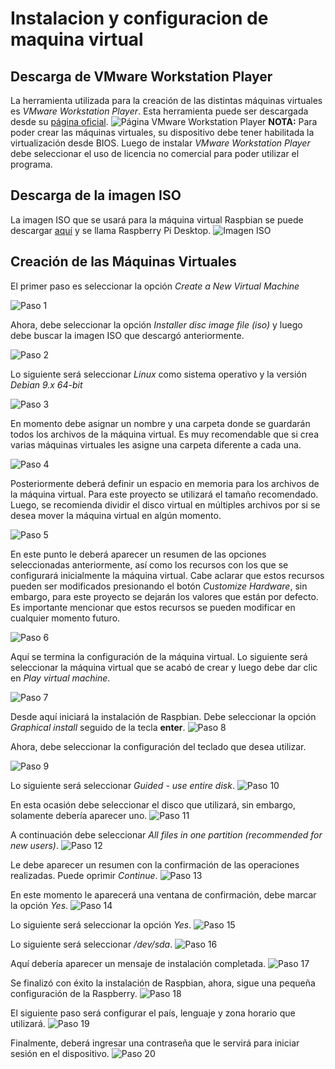 # Instalacion y configuracion de maquina virtual

## Descarga de VMware Workstation Player

La herramienta utilizada para la creación de las distintas máquinas virtuales es *VMware Workstation Player*. Esta herramienta puede ser descargada desde su [página oficial](https://www.vmware.com/co/products/workstation-player/workstation-player-evaluation.html).
![Página VMware Workstation Player](https://github.com/jahernandezr1/proyecto_ielc/blob/master/simulacion_cuatroDispositivos/Instalacion%20y%20configuracion%20de%20maquina%20virtual/Figuras%20README/vmware.PNG)
**NOTA:** Para poder crear las máquinas virtuales, su dispositivo debe tener habilitada la virtualización desde BIOS.
Luego de instalar *VMware Workstation Player* debe seleccionar el uso de licencia no comercial para poder utilizar el programa.


## Descarga de la imagen ISO
La imagen ISO que se usará para la máquina virtual Raspbian se puede descargar [aquí](https://www.raspberrypi.com/software/raspberry-pi-desktop/)
y se llama Raspberry Pi Desktop.
![Imagen ISO](https://github.com/jahernandezr1/proyecto_ielc/blob/master/simulacion_cuatroDispositivos/Instalacion%20y%20configuracion%20de%20maquina%20virtual/Figuras%20README/tutorial0.PNG)


## Creación de las Máquinas Virtuales
El primer paso es seleccionar la opción *Create a New Virtual Machine*

![Paso 1](https://github.com/jahernandezr1/proyecto_ielc/blob/master/simulacion_cuatroDispositivos/Instalacion%20y%20configuracion%20de%20maquina%20virtual/Figuras%20README/tutorial1.png)

Ahora, debe seleccionar la opción *Installer disc image file (iso)* y luego debe buscar la imagen ISO que descargó anteriormente.

![Paso 2](https://github.com/jahernandezr1/proyecto_ielc/blob/master/simulacion_cuatroDispositivos/Instalacion%20y%20configuracion%20de%20maquina%20virtual/Figuras%20README/tutorial2.png)

Lo siguiente será seleccionar *Linux* como sistema operativo y la versión *Debian 9.x 64-bit*

![Paso 3](https://github.com/jahernandezr1/proyecto_ielc/blob/master/simulacion_cuatroDispositivos/Instalacion%20y%20configuracion%20de%20maquina%20virtual/Figuras%20README/tutorial3.png)

En momento debe asignar un nombre y una carpeta donde se guardarán todos los archivos de la máquina virtual. Es muy recomendable que si crea varias máquinas virtuales les asigne una carpeta diferente a cada una.

![Paso 4](https://github.com/jahernandezr1/proyecto_ielc/blob/master/simulacion_cuatroDispositivos/Instalacion%20y%20configuracion%20de%20maquina%20virtual/Figuras%20README/tutorial4.png)

Posteriormente deberá definir un espacio en memoria para los archivos de la máquina virtual. Para este proyecto se utilizará el tamaño recomendado. Luego, se recomienda dividir el disco virtual en múltiples archivos por si se desea mover la máquina virtual en algún momento.

![Paso 5](https://github.com/jahernandezr1/proyecto_ielc/blob/main/simulacion_cuatroDispositivos/Instalacion%20y%20configuracion%20de%20maquina%20virtual/Figuras%20README/tutorial5.png)

En este punto le deberá aparecer un resumen de las opciones seleccionadas anteriormente, así como los recursos con los que se configurará inicialmente la máquina virtual. Cabe aclarar que estos recursos pueden ser modificados presionando el botón *Customize Hardware*, sin embargo, para este proyecto se dejarán los valores que están por defecto. Es importante mencionar que estos recursos se pueden modificar en cualquier momento futuro.

![Paso 6](https://github.com/jahernandezr1/proyecto_ielc/blob/main/simulacion_cuatroDispositivos/Instalacion%20y%20configuracion%20de%20maquina%20virtual/Figuras%20README/tutorial6.png)

Aquí se termina la configuración de la máquina virtual. Lo siguiente será seleccionar la máquina virtual que se acabó de crear y luego debe dar clic en *Play virtual machine*.

![Paso 7](https://github.com/jahernandezr1/proyecto_ielc/blob/main/simulacion_cuatroDispositivos/Instalacion%20y%20configuracion%20de%20maquina%20virtual/Figuras%20README/tutorial7.png)

Desde aquí iniciará la instalación de Raspbian. Debe seleccionar la opción *Graphical install* seguido de la tecla **enter**.
![Paso 8](https://github.com/jahernandezr1/proyecto_ielc/blob/main/simulacion_cuatroDispositivos/Instalacion%20y%20configuracion%20de%20maquina%20virtual/Figuras%20README/tutorial8.png)

Ahora, debe seleccionar la configuración del teclado que desea utilizar.

![Paso 9](https://github.com/jahernandezr1/proyecto_ielc/blob/main/simulacion_cuatroDispositivos/Instalacion%20y%20configuracion%20de%20maquina%20virtual/Figuras%20README/tutorial9.png)

Lo siguiente será seleccionar *Guided - use entire disk*.
![Paso 10](https://github.com/jahernandezr1/proyecto_ielc/blob/main/simulacion_cuatroDispositivos/Instalacion%20y%20configuracion%20de%20maquina%20virtual/Figuras%20README/tutorial10.png)

En esta ocasión debe seleccionar el disco que utilizará, sin embargo, solamente debería aparecer uno.
![Paso 11](https://github.com/jahernandezr1/proyecto_ielc/blob/main/simulacion_cuatroDispositivos/Instalacion%20y%20configuracion%20de%20maquina%20virtual/Figuras%20README/tutorial11.png)

A continuación debe seleccionar *All files in one partition (recommended for new users)*.
![Paso 12](https://github.com/jahernandezr1/proyecto_ielc/blob/main/simulacion_cuatroDispositivos/Instalacion%20y%20configuracion%20de%20maquina%20virtual/Figuras%20README/tutorial12.png)

Le debe aparecer un resumen con la confirmación de las operaciones realizadas. Puede oprimir *Continue*.
![Paso 13](https://github.com/jahernandezr1/proyecto_ielc/blob/main/simulacion_cuatroDispositivos/Instalacion%20y%20configuracion%20de%20maquina%20virtual/Figuras%20README/tutorial13.png)

En este momento le aparecerá una ventana de confirmación, debe marcar la opción *Yes*.
![Paso 14](https://github.com/jahernandezr1/proyecto_ielc/blob/main/simulacion_cuatroDispositivos/Instalacion%20y%20configuracion%20de%20maquina%20virtual/Figuras%20README/tutorial14.png)

Lo siguiente será seleccionar la opción *Yes*.
![Paso 15](https://github.com/jahernandezr1/proyecto_ielc/blob/main/simulacion_cuatroDispositivos/Instalacion%20y%20configuracion%20de%20maquina%20virtual/Figuras%20README/tutorial15.png)

Lo siguiente será seleccionar */dev/sda*.
![Paso 16](https://github.com/jahernandezr1/proyecto_ielc/blob/main/simulacion_cuatroDispositivos/Instalacion%20y%20configuracion%20de%20maquina%20virtual/Figuras%20README/tutorial16.png)

Aquí debería aparecer un mensaje de instalación completada.
![Paso 17](https://github.com/jahernandezr1/proyecto_ielc/blob/main/simulacion_cuatroDispositivos/Instalacion%20y%20configuracion%20de%20maquina%20virtual/Figuras%20README/tutorial17.png)

Se finalizó con éxito la instalación de Raspbian, ahora, sigue una pequeña configuración de la Raspberry.
![Paso 18](https://github.com/jahernandezr1/proyecto_ielc/blob/main/simulacion_cuatroDispositivos/Instalacion%20y%20configuracion%20de%20maquina%20virtual/Figuras%20README/tutorial18.png)

El siguiente paso será configurar el país, lenguaje y zona horario que utilizará.
![Paso 19](https://github.com/jahernandezr1/proyecto_ielc/blob/main/simulacion_cuatroDispositivos/Instalacion%20y%20configuracion%20de%20maquina%20virtual/Figuras%20README/tutorial19.png)

Finalmente, deberá ingresar una contraseña que le servirá para iniciar sesión en el dispositivo.
![Paso 20](https://github.com/jahernandezr1/proyecto_ielc/blob/main/simulacion_cuatroDispositivos/Instalacion%20y%20configuracion%20de%20maquina%20virtual/Figuras%20README/tutorial20.png)
